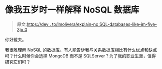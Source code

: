 # 像我五岁时一样解释 NoSQL 数据库

> 原文:[https://dev . to/lmolivera/explain-no SQL-databases-like-im-five-3jo 0](https://dev.to/lmolivera/explain-nosql-databases-like-im-five-3jo0)

你好戴夫。

我很难理解 NoSQL 的数据库。有人能告诉我与关系数据库相比有什么优点和缺点吗？什么时候你会选择 MongoDB 而不是 SQLServer？为了我的职业生涯，值得研究它们吗？